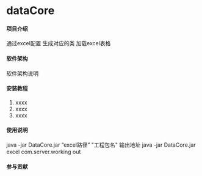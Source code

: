 # dataCore

#### 项目介绍
通过excel配置 生成对应的类
加载excel表格

#### 软件架构
软件架构说明


#### 安装教程

1. xxxx
2. xxxx
3. xxxx

#### 使用说明
java -jar DataCore.jar “excel路径” "工程包名" 输出地址
java -jar DataCore.jar excel com.server.working out

#### 参与贡献


